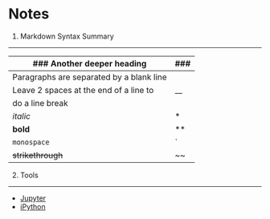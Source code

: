 Notes
=====

1. Markdown Syntax Summary
--------------------------

|### Another deeper heading                  | ### |
|--------------------------------------------|-----|
|  Paragraphs are separated by a blank line  |     |
| Leave 2 spaces at the end of a line to     | __  |
| do a line break                            |     |
| *italic*                                   |*    |
| **bold**                                   |**   |
| `monospace`                                |\`   |
| ~~strikethrough~~                          |~~   |


 
2. Tools
--------
* [Jupyter](https://youtu.be/Rc4JQWowG5I)
* [iPython](https://en.wikipedia.org/wiki/IPython)
